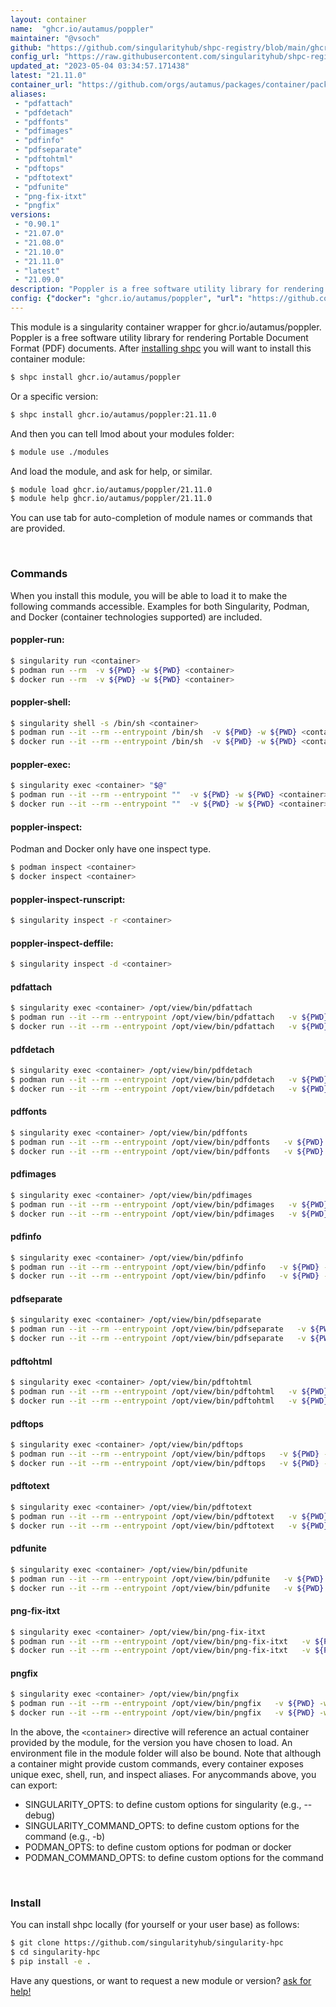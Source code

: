 ```yaml
---
layout: container
name:  "ghcr.io/autamus/poppler"
maintainer: "@vsoch"
github: "https://github.com/singularityhub/shpc-registry/blob/main/ghcr.io/autamus/poppler/container.yaml"
config_url: "https://raw.githubusercontent.com/singularityhub/shpc-registry/main/ghcr.io/autamus/poppler/container.yaml"
updated_at: "2023-05-04 03:34:57.171438"
latest: "21.11.0"
container_url: "https://github.com/orgs/autamus/packages/container/package/poppler"
aliases:
 - "pdfattach"
 - "pdfdetach"
 - "pdffonts"
 - "pdfimages"
 - "pdfinfo"
 - "pdfseparate"
 - "pdftohtml"
 - "pdftops"
 - "pdftotext"
 - "pdfunite"
 - "png-fix-itxt"
 - "pngfix"
versions:
 - "0.90.1"
 - "21.07.0"
 - "21.08.0"
 - "21.10.0"
 - "21.11.0"
 - "latest"
 - "21.09.0"
description: "Poppler is a free software utility library for rendering Portable Document Format (PDF) documents."
config: {"docker": "ghcr.io/autamus/poppler", "url": "https://github.com/orgs/autamus/packages/container/package/poppler", "maintainer": "@vsoch", "description": "Poppler is a free software utility library for rendering Portable Document Format (PDF) documents.", "latest": {"21.11.0": "sha256:80d494547482ae09cda84c0529ae800cd38f44a5b19169eac35f49fbd0dd9bc6"}, "tags": {"0.90.1": "sha256:972979693c1d915c879f9c2a6d23f566d3727f5a3a909355915a003b1abd3504", "21.07.0": "sha256:a119cd1f5da78fcda917793990b4ce1915891df317cf6bb261013278a1c239b7", "21.08.0": "sha256:d6b967aca449063448f0bd6fc5f0f31c429fd6ac797dd9fdf0937254216ece18", "21.10.0": "sha256:c6b76b31a5566664896e1d055df8a186eee31c8a6ce3e168303367b8e12b2c3e", "21.11.0": "sha256:80d494547482ae09cda84c0529ae800cd38f44a5b19169eac35f49fbd0dd9bc6", "latest": "sha256:80d494547482ae09cda84c0529ae800cd38f44a5b19169eac35f49fbd0dd9bc6", "21.09.0": "sha256:3a85adb7afb5a060e9eeaf35eeb5a648b8e682c953d2f7e1db5d9fa7c906b903"}, "aliases": {"pdfattach": "/opt/view/bin/pdfattach", "pdfdetach": "/opt/view/bin/pdfdetach", "pdffonts": "/opt/view/bin/pdffonts", "pdfimages": "/opt/view/bin/pdfimages", "pdfinfo": "/opt/view/bin/pdfinfo", "pdfseparate": "/opt/view/bin/pdfseparate", "pdftohtml": "/opt/view/bin/pdftohtml", "pdftops": "/opt/view/bin/pdftops", "pdftotext": "/opt/view/bin/pdftotext", "pdfunite": "/opt/view/bin/pdfunite", "png-fix-itxt": "/opt/view/bin/png-fix-itxt", "pngfix": "/opt/view/bin/pngfix"}}
---
```


This module is a singularity container wrapper for ghcr.io/autamus/poppler.
Poppler is a free software utility library for rendering Portable Document Format (PDF) documents.
After [installing shpc](#install) you will want to install this container module:


```bash
$ shpc install ghcr.io/autamus/poppler
```

Or a specific version:

```bash
$ shpc install ghcr.io/autamus/poppler:21.11.0
```

And then you can tell lmod about your modules folder:

```bash
$ module use ./modules
```

And load the module, and ask for help, or similar.

```bash
$ module load ghcr.io/autamus/poppler/21.11.0
$ module help ghcr.io/autamus/poppler/21.11.0
```

You can use tab for auto-completion of module names or commands that are provided.

<br>

### Commands

When you install this module, you will be able to load it to make the following commands accessible.
Examples for both Singularity, Podman, and Docker (container technologies supported) are included.

#### poppler-run:

```bash
$ singularity run <container>
$ podman run --rm  -v ${PWD} -w ${PWD} <container>
$ docker run --rm  -v ${PWD} -w ${PWD} <container>
```

#### poppler-shell:

```bash
$ singularity shell -s /bin/sh <container>
$ podman run --it --rm --entrypoint /bin/sh  -v ${PWD} -w ${PWD} <container>
$ docker run --it --rm --entrypoint /bin/sh  -v ${PWD} -w ${PWD} <container>
```

#### poppler-exec:

```bash
$ singularity exec <container> "$@"
$ podman run --it --rm --entrypoint ""  -v ${PWD} -w ${PWD} <container> "$@"
$ docker run --it --rm --entrypoint ""  -v ${PWD} -w ${PWD} <container> "$@"
```

#### poppler-inspect:

Podman and Docker only have one inspect type.

```bash
$ podman inspect <container>
$ docker inspect <container>
```

#### poppler-inspect-runscript:

```bash
$ singularity inspect -r <container>
```

#### poppler-inspect-deffile:

```bash
$ singularity inspect -d <container>
```


#### pdfattach

```bash
$ singularity exec <container> /opt/view/bin/pdfattach
$ podman run --it --rm --entrypoint /opt/view/bin/pdfattach   -v ${PWD} -w ${PWD} <container> -c " $@"
$ docker run --it --rm --entrypoint /opt/view/bin/pdfattach   -v ${PWD} -w ${PWD} <container> -c " $@"
```


#### pdfdetach

```bash
$ singularity exec <container> /opt/view/bin/pdfdetach
$ podman run --it --rm --entrypoint /opt/view/bin/pdfdetach   -v ${PWD} -w ${PWD} <container> -c " $@"
$ docker run --it --rm --entrypoint /opt/view/bin/pdfdetach   -v ${PWD} -w ${PWD} <container> -c " $@"
```


#### pdffonts

```bash
$ singularity exec <container> /opt/view/bin/pdffonts
$ podman run --it --rm --entrypoint /opt/view/bin/pdffonts   -v ${PWD} -w ${PWD} <container> -c " $@"
$ docker run --it --rm --entrypoint /opt/view/bin/pdffonts   -v ${PWD} -w ${PWD} <container> -c " $@"
```


#### pdfimages

```bash
$ singularity exec <container> /opt/view/bin/pdfimages
$ podman run --it --rm --entrypoint /opt/view/bin/pdfimages   -v ${PWD} -w ${PWD} <container> -c " $@"
$ docker run --it --rm --entrypoint /opt/view/bin/pdfimages   -v ${PWD} -w ${PWD} <container> -c " $@"
```


#### pdfinfo

```bash
$ singularity exec <container> /opt/view/bin/pdfinfo
$ podman run --it --rm --entrypoint /opt/view/bin/pdfinfo   -v ${PWD} -w ${PWD} <container> -c " $@"
$ docker run --it --rm --entrypoint /opt/view/bin/pdfinfo   -v ${PWD} -w ${PWD} <container> -c " $@"
```


#### pdfseparate

```bash
$ singularity exec <container> /opt/view/bin/pdfseparate
$ podman run --it --rm --entrypoint /opt/view/bin/pdfseparate   -v ${PWD} -w ${PWD} <container> -c " $@"
$ docker run --it --rm --entrypoint /opt/view/bin/pdfseparate   -v ${PWD} -w ${PWD} <container> -c " $@"
```


#### pdftohtml

```bash
$ singularity exec <container> /opt/view/bin/pdftohtml
$ podman run --it --rm --entrypoint /opt/view/bin/pdftohtml   -v ${PWD} -w ${PWD} <container> -c " $@"
$ docker run --it --rm --entrypoint /opt/view/bin/pdftohtml   -v ${PWD} -w ${PWD} <container> -c " $@"
```


#### pdftops

```bash
$ singularity exec <container> /opt/view/bin/pdftops
$ podman run --it --rm --entrypoint /opt/view/bin/pdftops   -v ${PWD} -w ${PWD} <container> -c " $@"
$ docker run --it --rm --entrypoint /opt/view/bin/pdftops   -v ${PWD} -w ${PWD} <container> -c " $@"
```


#### pdftotext

```bash
$ singularity exec <container> /opt/view/bin/pdftotext
$ podman run --it --rm --entrypoint /opt/view/bin/pdftotext   -v ${PWD} -w ${PWD} <container> -c " $@"
$ docker run --it --rm --entrypoint /opt/view/bin/pdftotext   -v ${PWD} -w ${PWD} <container> -c " $@"
```


#### pdfunite

```bash
$ singularity exec <container> /opt/view/bin/pdfunite
$ podman run --it --rm --entrypoint /opt/view/bin/pdfunite   -v ${PWD} -w ${PWD} <container> -c " $@"
$ docker run --it --rm --entrypoint /opt/view/bin/pdfunite   -v ${PWD} -w ${PWD} <container> -c " $@"
```


#### png-fix-itxt

```bash
$ singularity exec <container> /opt/view/bin/png-fix-itxt
$ podman run --it --rm --entrypoint /opt/view/bin/png-fix-itxt   -v ${PWD} -w ${PWD} <container> -c " $@"
$ docker run --it --rm --entrypoint /opt/view/bin/png-fix-itxt   -v ${PWD} -w ${PWD} <container> -c " $@"
```


#### pngfix

```bash
$ singularity exec <container> /opt/view/bin/pngfix
$ podman run --it --rm --entrypoint /opt/view/bin/pngfix   -v ${PWD} -w ${PWD} <container> -c " $@"
$ docker run --it --rm --entrypoint /opt/view/bin/pngfix   -v ${PWD} -w ${PWD} <container> -c " $@"
```



In the above, the `<container>` directive will reference an actual container provided
by the module, for the version you have chosen to load. An environment file in the
module folder will also be bound. Note that although a container
might provide custom commands, every container exposes unique exec, shell, run, and
inspect aliases. For anycommands above, you can export:

 - SINGULARITY_OPTS: to define custom options for singularity (e.g., --debug)
 - SINGULARITY_COMMAND_OPTS: to define custom options for the command (e.g., -b)
 - PODMAN_OPTS: to define custom options for podman or docker
 - PODMAN_COMMAND_OPTS: to define custom options for the command

<br>

### Install

You can install shpc locally (for yourself or your user base) as follows:

```bash
$ git clone https://github.com/singularityhub/singularity-hpc
$ cd singularity-hpc
$ pip install -e .
```

Have any questions, or want to request a new module or version? [ask for help!](https://github.com/singularityhub/singularity-hpc/issues)
